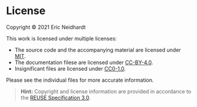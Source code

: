 # License

Copyright © 2021 Eric Neidhardt

This work is licensed under multiple licenses:

- The source code and the accompanying material are licensed under [MIT](LICENSES/MIT.txt).
- The documentation filese are licensed under [CC-BY-4.0](LICENSES/CC-BY-4.0.txt).
- Insignificant files are licensed under [CC0-1.0](LICENSES/CC0-1.0.txt).

Please see the individual files for more accurate information.

> **Hint:** Copyright and license information are provided in accordance to the [REUSE Specification 3.0](https://reuse.software/spec/).
